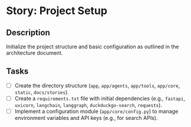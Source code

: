 # Story: Project Setup

## Description

Initialize the project structure and basic configuration as outlined in the architecture document.

## Tasks

- [ ] Create the directory structure (`app`, `app/agents`, `app/tools`, `app/core`, `static`, `docs/stories`).
- [ ] Create a `requirements.txt` file with initial dependencies (e.g., `fastapi`, `uvicorn`, `langchain`, `langgraph`, `duckduckgo-search`, `requests`).
- [ ] Implement a configuration module (`app/core/config.py`) to manage environment variables and API keys (e.g., for search APIs).
